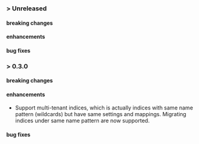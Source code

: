 ### > Unreleased

#### breaking changes

#### enhancements

#### bug fixes

### > 0.3.0

#### breaking changes

#### enhancements

- Support multi-tenant indices, which is actually indices with same name pattern (wildcards) but have same settings and mappings. Migrating indices under same name pattern are now supported.

#### bug fixes
